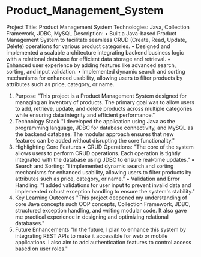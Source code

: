 # Product_Management_System
Project Title: Product Management System
Technologies: Java, Collection Framework, JDBC, MySQL
Description:
•	Built a Java-based Product Management System to facilitate seamless CRUD (Create, Read, Update, Delete) operations for various product categories.
•	Designed and implemented a scalable architecture integrating backend business logic with a relational database for efficient data storage and retrieval.
•	Enhanced user experience by adding features like advanced search, sorting, and input validation.
•	Implemented dynamic search and sorting mechanisms for enhanced usability, allowing users to filter products by attributes such as price, category, or name.


1. Purpose
"This project is a Product Management System designed for managing an inventory of products. The primary goal was to allow users to add, retrieve, update, and delete products across multiple categories while ensuring data integrity and efficient performance."
2. Technology Stack
"I developed the application using Java as the programming language, JDBC for database connectivity, and MySQL as the backend database. The modular approach ensures that new features can be added without disrupting the core functionality."
3. Highlighting Core Features
•	CRUD Operations:
"The core of the system allows users to perform CRUD operations. Each operation is tightly integrated with the database using JDBC to ensure real-time updates."
•	Search and Sorting:
"I implemented dynamic search and sorting mechanisms for enhanced usability, allowing users to filter products by attributes such as price, category, or name."
•	Validation and Error Handling:
"I added validations for user input to prevent invalid data and implemented robust exception handling to ensure the system's stability."
4. Key Learning Outcomes
"This project deepened my understanding of core Java concepts such OOP concepts, Collection Framework, JDBC, structured exception handling, and writing modular code. It also gave me practical experience in designing and optimizing relational databases."
5. Future Enhancements
"In the future, I plan to enhance this system by integrating REST APIs to make it accessible for web or mobile applications. I also aim to add authentication features to control access based on user roles."

